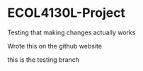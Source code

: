 # ECOL4130L-Project
 Testing that making changes actually works

Wrote this on the github website

this is the testing branch